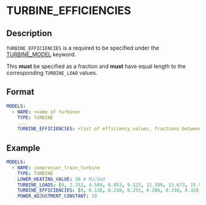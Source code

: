 # TURBINE_EFFICIENCIES

## Description

`TURBINE_EFFICIENCIES` is a required to be specified under the [TURBINE_MODEL](/about/references/TURBINE_MODEL.md) keyword.

This **must** be specified as a fraction and **must** have equal length to the corresponding `TURBINE_LOAD` values.

## Format

~~~~yaml
MODELS:
  - NAME: <name of turbine>
    TYPE: TURBINE
    ...
    TURBINE_EFFICIENCIES: <list of efficiency values, fractions between 0 and 1 corresponding to 0-100%>
~~~~

## Example

~~~~yaml
MODELS:
  - NAME: compressor_train_turbine
    TYPE: TURBINE
    LOWER_HEATING_VALUE: 38 # MJ/Sm3
    TURBINE_LOADS: [0, 2.352, 4.589, 6.853, 9.125, 11.399, 13.673, 15.947, 18.223, 20.496, 22.767] # MW
    TURBINE_EFFICIENCIES: [0, 0.138, 0.210, 0.255, 0.286, 0.310, 0.328, 0.342, 0.353, 0.360, 0.362]
    POWER_ADJUSTMENT_CONSTANT: 10
~~~~
